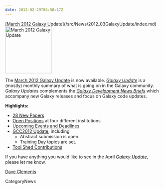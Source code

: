 ```yaml
---
date: 2012-02-29T06:58:17Z
---
```

<div class='newsItemHeader'>[March 2012 Galaxy Update](/src/News/2012_03GalaxyUpdate/index.md)</div>

<div class='right'><a href='/GalaxyUpdates/2012_03'><img src='/Images/Logos/GalaxyUpdate200.png' alt='March 2012 Galaxy Update' width=150 /></a></div>

The [March 2012 Galaxy Update](/src/GalaxyUpdates/2012_03/index.md) is now available.  *[Galaxy Update](/GalaxyUpdates)* is a (mostly) monthly summary of what is going on in the Galaxy community.  *Galaxy Updates* complements the *[Galaxy Development News Briefs](/src/DevNewsBriefs/index.md)* which accompany new Galaxy releases and focus on Galaxy code updates.

**Highlights:**

* [28 New Papers](/src/GalaxyUpdates/2012_03/index.md#new-papers)
* [Open Positions](/src/GalaxyUpdates/2012_03/index.md#whos-hiring) at four different institutions
* [Upcoming Events and Deadlines](/src/GalaxyUpdates/2012_03/index.md#upcoming-events-and-deadlines)
* [GCC2012 Update](/src/GalaxyUpdates/2012_03/index.md#gcc2012-update), including
  * Abstract submission is open.
  * Training Day topics are set.
* [Tool Shed Contributions](/src/GalaxyUpdates/2012_03/index.md#tool-shed-contributions)
 
If you have anything you would like to see in the April *[Galaxy Update](/src/GalaxyUpdates/index.md)*, please let me know.

[Dave Clements](/src/DaveClements/index.md)


CategoryNews
